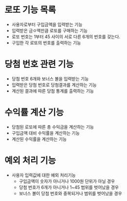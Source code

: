 # 로또 기능 목록
 - 사용자로부터 구입금액을 입력받는 기능
 - 입력받은 금ㅇ액만큼 로또를 구매하는 기능
 - 로또 번호는 1부터 45 사이의 서로 다른 6개의 번호를 갖는다.
 - 구입한 각 로또의 번호를 출력하는 기능

# 당첨 번호 관련 기능
 - 당첨 번호 6개와 보너스 볼을 입력받는 기능
 - 입력받은 당첨 번호로 당첨결과를 계산하는 기능
 - 계산된 결과에 따른 당첨 통계를 출력하는 기능

# 수익률 계산 기능
 - 당첨된 로또에 따른 총 수익금을 계산하는 기능
 - 구입금액 대비 수익률을 계산하는 기능
 - 계산된 수익률을 계산하는 기능

# 예외 처리 기능
 - 사용자 입력값에 대한 예외 처리기능
   - 구입금액이 숫자가 아니거나 1000원 단위가 아닐 경우
   - 당첨 번호가 6개가 아니거나 1~45 범위를 벗어났을 경우
   - 보너스 볼이 당첨 번호와 중복되거나 범위를 벗어났을 경우